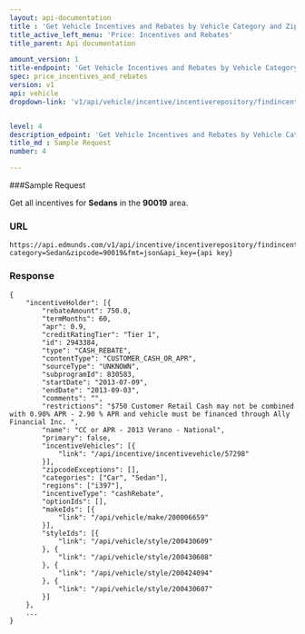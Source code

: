 ```yaml
---
layout: api-documentation
title : 'Get Vehicle Incentives and Rebates by Vehicle Category and Zipcode'
title_active_left_menu: 'Price: Incentives and Rebates'
title_parent: Api documentation

amount_version: 1
title-endpoint: 'Get Vehicle Incentives and Rebates by Vehicle Category and Zipcode'
spec: price_incentives_and_rebates
version: v1
api: vehicle
dropdown-link: 'v1/api/vehicle/incentive/incentiverepository/findincentivesbycategoryandzipcode'


level: 4
description_edpoint: 'Get Vehicle Incentives and Rebates by Vehicle Category and Zipcode'
title_md : Sample Request
number: 4

---
```


###Sample Request

Get all incentives for **Sedans** in the **90019** area.

### URL

	https://api.edmunds.com/v1/api/incentive/incentiverepository/findincentivesbycategoryandzipcode?category=Sedan&zipcode=90019&fmt=json&api_key={api key}

### Response

	{
	    "incentiveHolder": [{
	        "rebateAmount": 750.0,
	        "termMonths": 60,
	        "apr": 0.9,
	        "creditRatingTier": "Tier 1",
	        "id": 2943384,
	        "type": "CASH_REBATE",
	        "contentType": "CUSTOMER_CASH_OR_APR",
	        "sourceType": "UNKNOWN",
	        "subprogramId": 830583,
	        "startDate": "2013-07-09",
	        "endDate": "2013-09-03",
	        "comments": "",
	        "restrictions": "$750 Customer Retail Cash may not be combined with 0.90% APR - 2.90 % APR and vehicle must be financed through Ally Financial Inc. ",
	        "name": "CC or APR - 2013 Verano - National",
	        "primary": false,
	        "incentiveVehicles": [{
	            "link": "/api/incentive/incentivevehicle/57298"
	        }],
	        "zipcodeExceptions": [],
	        "categories": ["Car", "Sedan"],
	        "regions": ["i397"],
	        "incentiveType": "cashRebate",
	        "optionIds": [],
	        "makeIds": [{
	            "link": "/api/vehicle/make/200006659"
	        }],
	        "styleIds": [{
	            "link": "/api/vehicle/style/200430609"
	        }, {
	            "link": "/api/vehicle/style/200430608"
	        }, {
	            "link": "/api/vehicle/style/200424094"
	        }, {
	            "link": "/api/vehicle/style/200430607"
	        }]
	    },
		...
	}